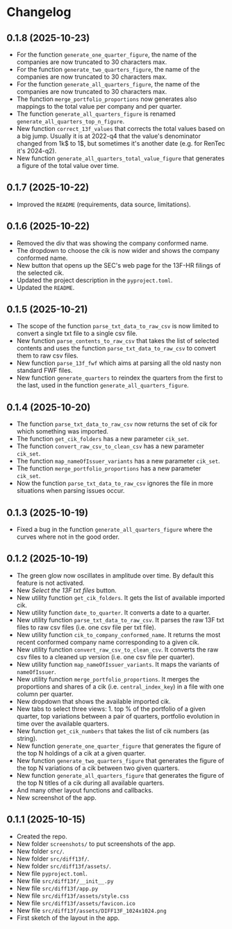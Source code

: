 # Changelog

## 0.1.8 (2025-10-23)

- For the function `generate_one_quarter_figure`, the name of the companies are now truncated to 30 characters max.
- For the function `generate_two_quarters_figure`, the name of the companies are now truncated to 30 characters max.
- For the function `generate_all_quarters_figure`, the name of the companies are now truncated to 30 characters max.
- The function `merge_portfolio_proportions` now generates also mappings to the total value per company and per quarter.
- The function `generate_all_quarters_figure` is renamed `generate_all_quarters_top_n_figure`.
- New function `correct_13f_values` that corrects the total values based on a big jump. Usually it is at 2022-q4 that the value's denominator changed from 1k$ to 1$, but sometimes it's another date (e.g. for RenTec it's 2024-q2).
- New function `generate_all_quarters_total_value_figure` that generates a figure of the total value over time.

## 0.1.7 (2025-10-22)

- Improved the `README` (requirements, data source, limitations).

## 0.1.6 (2025-10-22)

- Removed the div that was showing the company conformed name.
- The dropdown to choose the cik is now wider and shows the company conformed name.
- New button that opens up the SEC's web page for the 13F-HR filings of the selected cik.
- Updated the project description in the `pyproject.toml`.
- Updated the `README`.

## 0.1.5 (2025-10-21)

- The scope of the function `parse_txt_data_to_raw_csv` is now limited to convert a single txt file to a single csv file.
- New function `parse_contents_to_raw_csv` that takes the list of selected contents and uses the function `parse_txt_data_to_raw_csv` to convert them to raw csv files.
- New function `parse_13f_fwf` which aims at parsing all the old nasty non standard FWF files.
- New function `generate_quarters` to reindex the quarters from the first to the last, used in the function `generate_all_quarters_figure`.

## 0.1.4 (2025-10-20)

- The function `parse_txt_data_to_raw_csv` now returns the set of cik for which something was imported.
- The function `get_cik_folders` has a new parameter `cik_set`.
- The function `convert_raw_csv_to_clean_csv` has a new parameter `cik_set`.
- The function `map_nameOfIssuer_variants` has a new parameter `cik_set`.
- The function `merge_portfolio_proportions` has a new parameter `cik_set`.
- Now the function `parse_txt_data_to_raw_csv` ignores the file in more situations when parsing issues occur.

## 0.1.3 (2025-10-19)

- Fixed a bug in the function `generate_all_quarters_figure` where the curves where not in the good order.

## 0.1.2 (2025-10-19)

- The green glow now oscillates in amplitude over time. By default this feature is not activated.
- New *Select the 13F txt files* button.
- New utility function `get_cik_folders`. It gets the list of available imported cik.
- New utility function `date_to_quarter`. It converts a date to a quarter.
- New utility function `parse_txt_data_to_raw_csv`. It parses the raw 13F txt files to raw csv files (i.e. one csv file per txt file).
- New utility function `cik_to_company_conformed_name`. It returns the most recent conformed company name corresponding to a given cik.
- New utility function `convert_raw_csv_to_clean_csv`. It converts the raw csv files to a cleaned up version (i.e. one csv file per quarter).
- New utility function `map_nameOfIssuer_variants`. It maps the variants of `nameOfIssuer`.
- New utility function `merge_portfolio_proportions`. It merges the proportions and shares of a cik (i.e. `central_index_key`) in a file with one column per quarter.
- New dropdown that shows the available imported cik.
- New tabs to select three views: 1. top % of the portfolio of a given quarter, top variations between a pair of quarters, portfolio evolution in time over the available quarters.
- New function `get_cik_numbers` that takes the list of cik numbers (as string).
- New function `generate_one_quarter_figure` that generates the figure of the top N holdings of a cik at a given quarter.
- New function `generate_two_quarters_figure` that generates the figure of the top N variations of a cik between two given quarters.
- New function `generate_all_quarters_figure` that generates the figure of the top N titles of a cik during all available quarters.
- And many other layout functions and callbacks.
- New screenshot of the app.

## 0.1.1 (2025-10-15)

- Created the repo.
- New folder `screenshots/` to put screenshots of the app.
- New folder `src/`.
- New folder `src/diff13f/`.
- New folder `src/diff13f/assets/`.
- New file `pyproject.toml`.
- New file `src/diff13f/__init__.py`
- New file `src/diff13f/app.py`
- New file `src/diff13f/assets/style.css`
- New file `src/diff13f/assets/favicon.ico`
- New file `src/diff13f/assets/DIFF13F_1024x1024.png`
- First sketch of the layout in the app.
